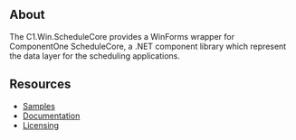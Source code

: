 ﻿## About

The C1.Win.ScheduleCore provides a WinForms wrapper for ComponentOne ScheduleCore, a .NET component library which represent the data layer for the scheduling applications.

## Resources

- [Samples](https://github.com/GrapeCity/ComponentOne-Service-Components-Samples/tree/master/ScheduleCore)
- [Documentation](https://www.grapecity.com/componentone/docs/win/online-schedule/C1.Win.ScheduleCore~C1.Win.Schedule_namespace.html)
- [Licensing](https://www.grapecity.com/componentone/licensing)